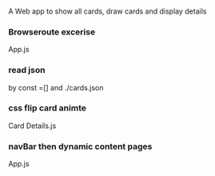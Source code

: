 ###
A Web app to show all cards, draw cards and display details

### Browseroute excerise
App.js

### read json
by const =[] and
./cards.json

### css flip card animte
Card Details.js

### navBar then dynamic content pages
App.js